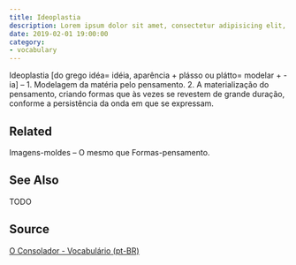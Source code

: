 ```yaml
---
title: Ideoplastia
description: Lorem ipsum dolor sit amet, consectetur adipisicing elit, sed do eiusmod tempor incididunt ut labore et dolore magna aliqua.  TODO
date: 2019-02-01 19:00:00
category:
- vocabulary
---
```


Ideoplastia [do grego idéa= idéia, aparência + plásso ou plátto= modelar + -ia] – 1. Modelagem da matéria pelo pensamento. 2. A materialização do pensamento, criando formas que às vezes se revestem de grande duração, conforme a persistência da onda em que se expressam.

## Related
Imagens-moldes – O mesmo que Formas-pensamento.

## See Also
TODO

## Source
[O Consolador - Vocabulário (pt-BR)](http://www.oconsolador.com.br/linkfixo/vocabulario/principal.html)


